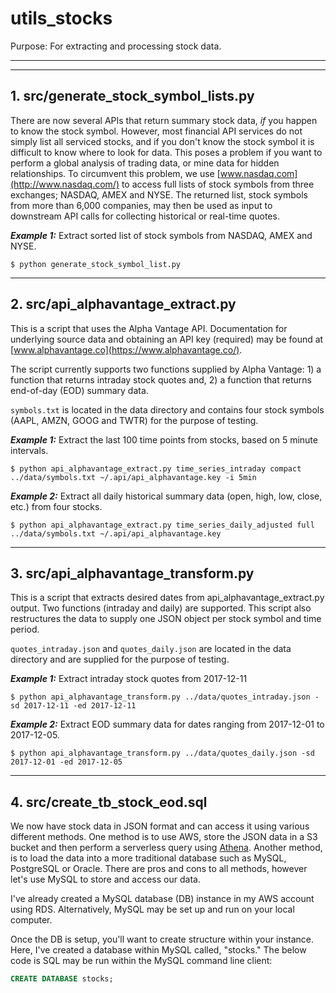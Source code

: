 # utils_stocks
Purpose: For extracting and processing stock data.

-----------
-----------

## 1. src/generate_stock_symbol_lists.py

There are now several APIs that return summary stock data, *if* you happen to know the stock symbol. However, most financial API services do not simply list all serviced stocks, and if you don't know the stock symbol it is difficult to know where to look for data. This poses a problem if you want to perform a global analysis of trading data, or mine data for hidden relationships. To circumvent this problem, we use [www.nasdaq.com](http://www.nasdaq.com/) to access full lists of stock symbols from three exchanges; NASDAQ, AMEX and NYSE. The returned list, stock symbols from more than 6,000 companies, may then be used as input to downstream API calls for collecting historical or real-time quotes.

***Example 1:*** Extract sorted list of stock symbols from NASDAQ, AMEX and NYSE.
```
$ python generate_stock_symbol_list.py
```

-----------

## 2. src/api_alphavantage_extract.py

This is a script that uses the Alpha Vantage API. Documentation for underlying source data and obtaining an API key (required) may be found at [www.alphavantage.co](https://www.alphavantage.co/).

The script currently supports two functions supplied by Alpha Vantage: 1) a function that returns intraday stock quotes and, 2) a function that returns end-of-day (EOD) summary data.

`symbols.txt` is located in the data directory and contains four stock symbols (AAPL, AMZN, GOOG and TWTR) for the purpose of testing.


***Example 1:*** Extract the last 100 time points from stocks, based on 5 minute intervals.
```
$ python api_alphavantage_extract.py time_series_intraday compact ../data/symbols.txt ~/.api/api_alphavantage.key -i 5min 
```

***Example 2:*** Extract all daily historical summary data (open, high, low, close, etc.) from four stocks.
```
$ python api_alphavantage_extract.py time_series_daily_adjusted full ../data/symbols.txt ~/.api/api_alphavantage.key
```

-----------

## 3. src/api_alphavantage_transform.py

This is a script that extracts desired dates from api_alphavantage_extract.py output. Two functions (intraday and daily) are supported. This script also restructures the data to supply one JSON object per stock symbol and time period.

`quotes_intraday.json` and `quotes_daily.json` are located in the data directory and are supplied for the purpose of testing.


***Example 1:*** Extract intraday stock quotes from 2017-12-11
```
$ python api_alphavantage_transform.py ../data/quotes_intraday.json -sd 2017-12-11 -ed 2017-12-11
```

***Example 2:*** Extract EOD summary data for dates ranging from 2017-12-01 to 2017-12-05.
```
$ python api_alphavantage_transform.py ../data/quotes_daily.json -sd 2017-12-01 -ed 2017-12-05
```

-----------

## 4. src/create_tb_stock_eod.sql

We now have stock data in JSON format and can access it using various different methods. One method is to use AWS, store the JSON data in a S3 bucket and then perform a serverless query using [Athena](https://aws.amazon.com/athena/). Another method, is to load the data into a more traditional database such as MySQL, PostgreSQL or Oracle. There are pros and cons to all methods, however let's use MySQL to store and access our data.

I've already created a MySQL database (DB) instance in my AWS account using RDS. Alternatively, MySQL may be set up and run on your local computer.

Once the DB is setup, you'll want to create structure within your instance. Here, I've created a database within MySQL called, "stocks." The below code is SQL may be run within the MySQL command line client:
```sql
CREATE DATABASE stocks;
```


